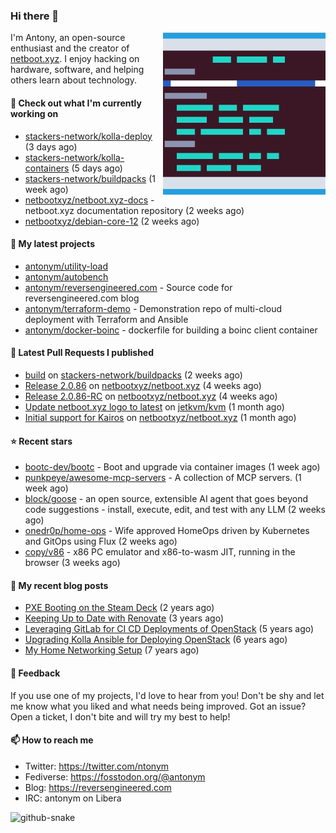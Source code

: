 
### Hi there 👋

<img align="right" src="https://raw.githubusercontent.com/antonym/antonym/master/assets/nbxyz.png" width="260">

I'm Antony, an open-source enthusiast and the creator of [netboot.xyz](https://netboot.xyz). I enjoy 
hacking on hardware, software, and helping others learn about technology. 

#### 👷 Check out what I'm currently working on

- [stackers-network/kolla-deploy](https://github.com/stackers-network/kolla-deploy) (3 days ago)
- [stackers-network/kolla-containers](https://github.com/stackers-network/kolla-containers) (5 days ago)
- [stackers-network/buildpacks](https://github.com/stackers-network/buildpacks) (1 week ago)
- [netbootxyz/netboot.xyz-docs](https://github.com/netbootxyz/netboot.xyz-docs) - netboot.xyz documentation repository (2 weeks ago)
- [netbootxyz/debian-core-12](https://github.com/netbootxyz/debian-core-12) (2 weeks ago)

#### 🌱 My latest projects

- [antonym/utility-load](https://github.com/antonym/utility-load)
- [antonym/autobench](https://github.com/antonym/autobench)
- [antonym/reversengineered.com](https://github.com/antonym/reversengineered.com) - Source code for reversengineered.com blog
- [antonym/terraform-demo](https://github.com/antonym/terraform-demo) - Demonstration repo of multi-cloud deployment with Terraform and Ansible
- [antonym/docker-boinc](https://github.com/antonym/docker-boinc) - dockerfile for building a boinc client container

#### 🔨 Latest Pull Requests I published

- [build](https://github.com/stackers-network/buildpacks/pull/5) on [stackers-network/buildpacks](https://github.com/stackers-network/buildpacks) (2 weeks ago)
- [Release 2.0.86](https://github.com/netbootxyz/netboot.xyz/pull/1594) on [netbootxyz/netboot.xyz](https://github.com/netbootxyz/netboot.xyz) (4 weeks ago)
- [Release 2.0.86-RC](https://github.com/netbootxyz/netboot.xyz/pull/1593) on [netbootxyz/netboot.xyz](https://github.com/netbootxyz/netboot.xyz) (4 weeks ago)
- [Update netboot.xyz logo to latest](https://github.com/jetkvm/kvm/pull/253) on [jetkvm/kvm](https://github.com/jetkvm/kvm) (1 month ago)
- [Initial support for Kairos](https://github.com/netbootxyz/netboot.xyz/pull/1591) on [netbootxyz/netboot.xyz](https://github.com/netbootxyz/netboot.xyz) (1 month ago)

#### ⭐ Recent stars

- [bootc-dev/bootc](https://github.com/bootc-dev/bootc) - Boot and upgrade via container images (1 week ago)
- [punkpeye/awesome-mcp-servers](https://github.com/punkpeye/awesome-mcp-servers) - A collection of MCP servers. (1 week ago)
- [block/goose](https://github.com/block/goose) - an open source, extensible AI agent that goes beyond code suggestions - install, execute, edit, and test with any LLM (2 weeks ago)
- [onedr0p/home-ops](https://github.com/onedr0p/home-ops) - Wife approved HomeOps driven by Kubernetes and GitOps using Flux (2 weeks ago)
- [copy/v86](https://github.com/copy/v86) - x86 PC emulator and x86-to-wasm JIT, running in the browser (3 weeks ago)

#### 📜 My recent blog posts

- [PXE Booting on the Steam Deck](https://www.reversengineered.com/2022/08/02/pxe-booting-on-the-steam-deck/) (2 years ago)
- [Keeping Up to Date with Renovate](https://www.reversengineered.com/2022/03/13/keeping-up-to-date-with-renovate/) (3 years ago)
- [Leveraging GitLab for CI CD Deployments of OpenStack](https://www.reversengineered.com/2019/08/13/leveraging-gitlab-for-ci-cd-deployments-of-openstack/) (5 years ago)
- [Upgrading Kolla Ansible for Deploying OpenStack](https://www.reversengineered.com/2019/05/10/upgrading-kolla-ansible-for-deploying-openstack/) (6 years ago)
- [My Home Networking Setup](https://www.reversengineered.com/2017/07/29/my-home-networking-setup/) (7 years ago)

#### 💬 Feedback

If you use one of my projects, I'd love to hear from you! Don't be shy and let me know what you liked
and what needs being improved. Got an issue? Open a ticket, I don't bite and will try my best to help!

#### 📫 How to reach me

- Twitter: https://twitter.com/ntonym
- Fediverse: https://fosstodon.org/@antonym
- Blog: https://reversengineered.com
- IRC: antonym on Libera
<picture>
  <source media="(prefers-color-scheme: dark)" srcset="https://raw.githubusercontent.com/antonym/antonym/output/github-contribution-grid-snake-dark.svg" />
  <source media="(prefers-color-scheme: light)" srcset="https://raw.githubusercontent.com/antonym/antonym/output/github-contribution-grid-snake.svg" />
  <img alt="github-snake" src="github-snake.svg" />
</picture>
